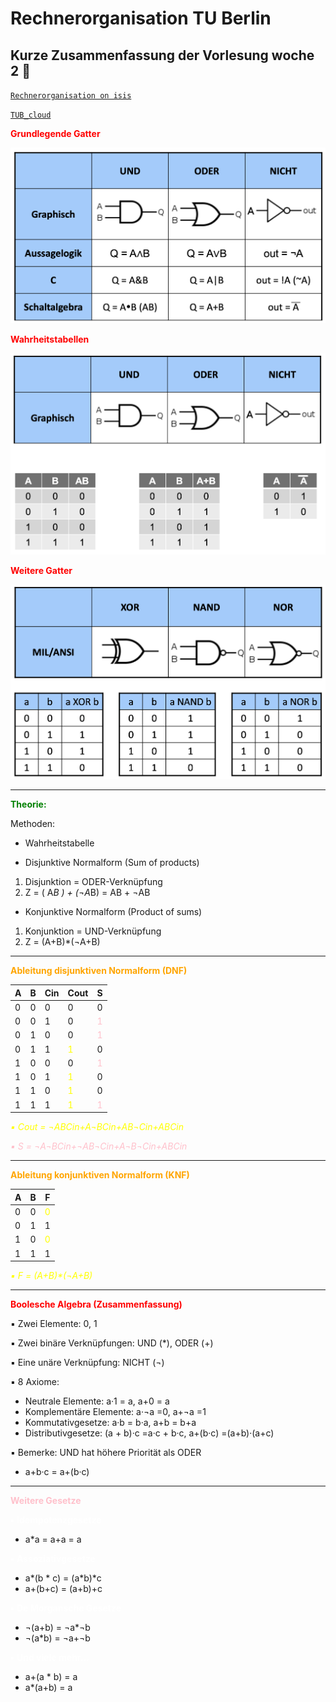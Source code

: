 # Rechnerorganisation TU Berlin

## Kurze Zusammenfassung der Vorlesung woche 2 :bat:

[`Rechnerorganisation on isis`](https://isis.tu-berlin.de/course/view.php?id=35785)

[`TUB_cloud`](https://tubcloud.tu-berlin.de/s/YCGoWPgEYJQ6jY7)

**<span style='color: red;'>Grundlegende Gatter</span>**

![alt text](Bildschirmfoto%202023-11-04%20um%2011.58.47.png)

**<span style='color: red;'>Wahrheitstabellen</span>**

![alt text](Bildschirmfoto%202023-11-04%20um%2012.02.06.png)

**<span style='color: red;'>Weitere Gatter</span>**

![alt text](Bildschirmfoto%202023-11-04%20um%2012.08.08.png)

---
**<span style='color: green;'>Theorie:</span>**

Methoden:

- Wahrheitstabelle

- Disjunktive Normalform (Sum of products)
1) Disjunktion = ODER-Verknüpfung
2) Z = ( A*B ) + (¬A*B) = AB + ¬AB
- Konjunktive Normalform (Product of sums)
1) Konjunktion = UND-Verknüpfung
2) Z = (A+B)*(¬A+B)

---
**<span style='color: orange;'>Ableitung disjunktiven Normalform (DNF)</span>**

| A | B | Cin | Cout                                  | S                                   |
|---|---|-----|---------------------------------------|-------------------------------------|
| 0 | 0 | 0   | 0                                     | 0                                   |
| 0 | 0 | 1   | 0                                     | <span style='color: pink;'>1</span> |
| 0 | 1 | 0   | 0                                     | <span style='color: pink;'>1</span> |
| 0 | 1 | 1   | <span style='color: yellow;'>1</span> | 0                                   |
| 1 | 0 | 0   | 0                                     | <span style='color: pink;'>1</span> |
| 1 | 0 | 1   | <span style='color: yellow;'>1</span> | 0                                   |
| 1 | 1 | 0   | <span style='color: yellow;'>1</span> | 0                                   |
| 1 | 1 | 1   | <span style='color: yellow;'>1</span> | <span style='color: pink;'>1</span> |

*<span style='color: yellow;'>▪ Cout = ¬ABCin+A¬BCin+AB¬Cin+ABCin</span>*

*<span style='color: pink;'>▪ S = ¬A¬BCin+¬AB¬Cin+A¬B¬Cin+ABCin</span>*

---
**<span style='color: orange;'>Ableitung konjunktiven Normalform (KNF)</span>**

| A | B | F                                     |
|---|---|---------------------------------------|
| 0 | 0 | <span style='color: yellow;'>0</span> |
| 0 | 1 | 1                                     |
| 1 | 0 | <span style='color: yellow;'>0</span> |
| 1 | 1 | 1                                     |

_<span style='color: yellow;'>▪ F = (A+B)*(¬A+B)</span>_

---
**<span style='color: red;'>Boolesche Algebra (Zusammenfassung)</span>**

▪ Zwei Elemente: 0, 1

▪ Zwei binäre Verknüpfungen: UND (*), ODER (+)

▪ Eine unäre Verknüpfung: NICHT (¬)

▪ 8 Axiome:
- Neutrale Elemente: a·1 = a, a+0 = a
- Komplementäre Elemente: a·¬a =0, a+¬a =1
- Kommutativgesetze: a·b = b·a, a+b = b+a
- Distributivgesetze: (a + b)·c =a·c + b·c, a+(b·c) =(a+b)·(a+c)

▪ Bemerke: UND hat höhere Priorität als ODER
- a+b·c = a+(b·c)
---
**<span style='color: pink;'>Weitere Gesetze</span>**

**<span style='color: white;'>▪ Idempotenzgesetze</span>**
- a*a = a+a = a

**<span style='color: white;'>▪ Assoziativgesetze</span>**
- a*(b * c) = (a*b)*c
- a+(b+c) = (a+b)+c

**<span style='color: white;'>▪ De Morgansche Gesetze</span>**
- ¬(a+b) = ¬a*¬b
- ¬(a*b) = ¬a+¬b

**<span style='color: white;'>▪ Und viele mehr…</span>**
- a+(a * b) = a
- a*(a+b) = a